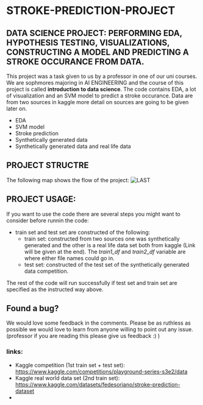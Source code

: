 # STROKE-PREDICTION-PROJECT

## DATA SCIENCE PROJECT: PERFORMING EDA, HYPOTHESIS TESTING, VISUALIZATIONS, CONSTRUCTING A MODEL AND PREDICTING A STROKE OCCURANCE FROM DATA.

This project was a task given to us by a professor in one of our uni courses. We are sophmores majoring in AI ENGINEERING and the course of this project is called **introduction to data science**. The code contains EDA, a lot of visualization and an SVM model to predict a stroke occurance. Data are from two sources in kaggle more detail on sources are going to be given later on. 

* EDA 
* SVM model
* Stroke prediction 
* Synthetically generated data
* Synthetically generated data and real life data

## PROJECT STRUCTRE
The following map shows the flow of the project:
![LAST](https://github.com/PURPLEWATER00/STROKE-PREDICTION-PROJECT/assets/121344707/dd14e766-c8b1-49c7-8651-d759eb0b46b0)

## PROJECT USAGE:
If you want to use the code there are several steps you might want to consider before runnin the code:
- train set and test set are constructed of the following:
    - train set: constructed from two sources one was synthetically generated and the other is a real life data set both from kaggle (Link will be given at the end). The *train1_df* and *train2_df* variable are where either file names could go in.
    - test set: constructed of the test set of the synthetically generated data competition.

The rest of the code will run successfully if test set and train set are specified as the instructed way above.
 
 ## Found a bug?
 We would love some feedback in the comments. Please be as ruthless as possible we would love to learn from anyone willing to point out any issue. (professor if you are reading this please give us feedback :) )
 
 ### links:
- Kaggle competition (1st train set + test set): https://www.kaggle.com/competitions/playground-series-s3e2/data
- Kaggle real world data set (2nd train set): https://www.kaggle.com/datasets/fedesoriano/stroke-prediction-dataset
- 


